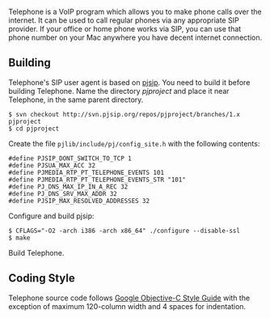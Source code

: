 Telephone is a VoIP program which allows you to make phone calls over
the internet. It can be used to call regular phones via any
appropriate SIP provider. If your office or home phone works via SIP,
you can use that phone number on your Mac anywhere you have decent
internet connection.

Building
--------

Telephone's SIP user agent is based on [pjsip][]. You need to build it
before building Telephone. Name the directory _pjproject_ and place it
near Telephone, in the same parent directory.

  [pjsip]: http://www.pjsip.org/

    $ svn checkout http://svn.pjsip.org/repos/pjproject/branches/1.x pjproject
    $ cd pjproject

Create the file `pjlib/include/pj/config_site.h` with the following
contents:

    #define PJSIP_DONT_SWITCH_TO_TCP 1
    #define PJSUA_MAX_ACC 32
    #define PJMEDIA_RTP_PT_TELEPHONE_EVENTS 101
    #define PJMEDIA_RTP_PT_TELEPHONE_EVENTS_STR "101"
    #define PJ_DNS_MAX_IP_IN_A_REC 32
    #define PJ_DNS_SRV_MAX_ADDR 32
    #define PJSIP_MAX_RESOLVED_ADDRESSES 32

Configure and build pjsip:

    $ CFLAGS="-O2 -arch i386 -arch x86_64" ./configure --disable-ssl
    $ make
    
Build Telephone.

Coding Style
------------

Telephone source code follows [Google Objective-C Style Guide][coding_style]
with the exception of maximum 120-column width and 4 spaces for indentation.

  [coding_style]: http://google-styleguide.googlecode.com/svn/trunk/objcguide.xml
